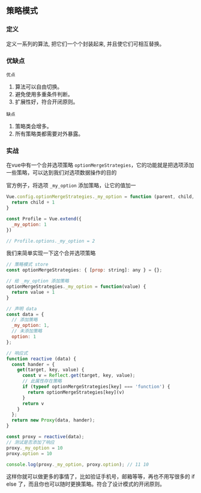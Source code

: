 ## 策略模式

### 定义

定义一系列的算法, 把它们一个个封装起来, 并且使它们可相互替换。

### 优缺点

`优点` 

1. 算法可以自由切换。 
2. 避免使用多重条件判断。 
3. 扩展性好，符合开闭原则。

`缺点`

1. 策略类会增多。
2. 所有策略类都需要对外暴露。

### 实战

在vue中有一个合并选项策略 `optionMergeStrategies`，它的功能就是把选项添加一些策略，可以达到我们对选项数据操作的目的

官方例子，将选项 `_my_option` 添加策略，让它的值加一

```js
Vue.config.optionMergeStrategies._my_option = function (parent, child, vm) {
  return child + 1
}

const Profile = Vue.extend({
  _my_option: 1
})

// Profile.options._my_option = 2
```

我们来简单实现一下这个合并选项策略

```js
// 策略模式 store
const optionMergeStrategies: { [prop: string]: any } = {};

// 给 _my_option 添加策略
optionMergeStrategies._my_option = function(value) {
  return value + 1
}

// 声明 data
const data = {
  // 添加策略
  _my_option: 1,
  // 未添加策略
  option: 1
};

// 响应式
function reactive (data) {
  const hander = {
    get(target, key, value) {
      const v = Reflect.get(target, key, value);
      // 此属性存在策略
      if (typeof optionMergeStrategies[key] === 'function') {
        return optionMergeStrategies[key](v)
      }
      return v
    }
  };
  return new Proxy(data, hander);
}

const proxy = reactive(data);
// 测试是否添加了响应
proxy._my_option = 10
proxy.option = 10

console.log(proxy._my_option, proxy.option); // 11 10
```

这样你就可以做更多的事情了，比如验证手机号，邮箱等等，再也不用写很多的 if else 了，而且你也可以随时更换策略。符合了设计模式的开闭原则。
